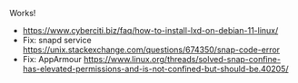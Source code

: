 Works!
- https://www.cyberciti.biz/faq/how-to-install-lxd-on-debian-11-linux/
- Fix: snapd service https://unix.stackexchange.com/questions/674350/snap-code-error
- Fix: AppArmour https://www.linux.org/threads/solved-snap-confine-has-elevated-permissions-and-is-not-confined-but-should-be.40205/